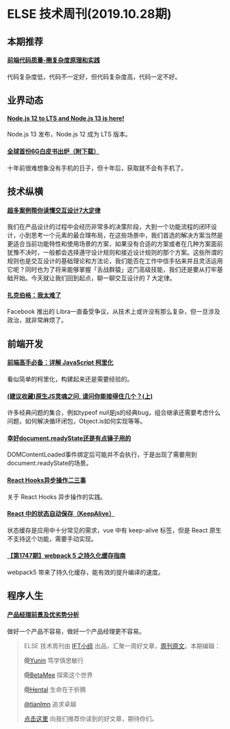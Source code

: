 # ELSE 技术周刊(2019.10.28期)

## 本期推荐
#### [前端代码质量-圈复杂度原理和实践](https://mp.weixin.qq.com/s/Bn812Xt4yzP0KcC7rcPh6A)

代码复杂度低，代码不一定好，但代码复杂度高，代码一定不好。
## 业界动态
#### [Node.js 12 to LTS and Node.js 13 is here!](https://medium.com/@nodejs/node-js-12-to-lts-and-node-js-13-is-here-e28d6a4a2bd)

Node.js 13 发布，Node.js 12 成为 LTS 版本。
#### [全球首份6G白皮书出炉（附下载）](https://segmentfault.com/a/1190000020807779)

十年前很难想象没有手机的日子，但十年后，获取就不会有手机了。
## 技术纵横
#### [超多案例帮你读懂交互设计7大定律](https://www.uisdc.com/7-interactive-design-law)
我们在产品设计的过程中会经历非常多的决策阶段，大到一个功能流程的闭环设计，小到思考一个元素的最合理布局，在这些场景中，我们首选的解决方案当然是更适合当前功能特性和使用场景的方案，如果没有合适的方案或者在几种方案面前犹豫不决时，一般都会选择遵守设计规则和接近设计规则的那个方案。这些所谓的规则也是交互设计的基础理论和方法论，我们能否在工作中信手拈来并且灵活运用它呢？同时也为了将来能够掌握「舌战群猿」这门高级技能，我们还是要从打牢基础开始。今天就让我们回到起点，聊一聊交互设计的 7 大定律。
#### [扎克伯格：我太难了](https://mp.weixin.qq.com/s/akSNv6TQ7Ed740EW7vD5kw)

Facebook 推出的 Libra一直备受争议，从技术上或许没有那么复杂，但一旦涉及政治，就非常麻烦了。

## 前端开发
#### [前端高手必备：详解 JavaScript 柯里化](https://juejin.im/entry/58b316d78d6d810058678579)

看似简单的柯里化，构建起来还是需要经验的。
#### [(建议收藏)原生JS灵魂之问, 请问你能接得住几个？(上)](https://juejin.im/post/5dac5d82e51d45249850cd20)

许多经典问题的集合，例如typeof null是js的经典bug，组合继承还需要考虑什么问题，如何解决循环闭包，Object.is如何实现等等。
#### [幸好document.readyState还是有点锤子用的](https://www.zhangxinxu.com/wordpress/2019/10/document-readystate/)
DOMContentLoaded事件绑定后可能并不会执行，于是出现了需要用到document.readyState的场景。

#### [React Hooks异步操作二三事](https://mp.weixin.qq.com/s/vUN6HX8L5eXOAOgnUnHwDw)

关于 React Hooks 异步操作的实践。
#### [React 中的状态自动保存（KeepAlive）](https://zhuanlan.zhihu.com/p/82700889)

状态缓存是应用中十分常见的需求，vue 中有 keep-alive 标签，但是 React 原生不支持这个功能，需要手动实现。

#### [【第1747期】webpack 5 之持久化缓存指南 ](https://mp.weixin.qq.com/s/oB5eYax_NndcM5IinPgzNQ)

webpack5 带来了持久化缓存，能有效的提升编译的速度。

## 程序人生
#### [产品经理前景及优劣势分析](https://segmentfault.com/a/1190000020808744)
做好一个产品不容易，做好一个产品经理更不容易。

> ELSE 技术周刊由 [IFT小组](https://github.com/CtripFE) 出品，汇聚一周好文章，[周刊原文](https://zhuanlan.zhihu.com/p/88792628)。本期编辑：
>
> [@Yunin](https://github.com/Yunin) 笃学慎思敏行
>
> [@BetaMee](https://github.com/BetaMee) 探索这个世界
>
> [@Hental](https://github.com/Hental) 生命在于折腾
>
> [@tianlmn](https://github.com/tianlmn) 追求卓越
>
> [点击这里](https://github.com/CtripFE/fe-weekly/issues) 向我们推荐你读到的好文章，期待你们。